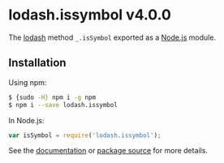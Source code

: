 # lodash.issymbol v4.0.0

The [lodash](https://lodash.com/) method `_.isSymbol` exported as a [Node.js](https://nodejs.org/) module.

## Installation

Using npm:
```bash
$ {sudo -H} npm i -g npm
$ npm i --save lodash.issymbol
```

In Node.js:
```js
var isSymbol = require('lodash.issymbol');
```

See the [documentation](https://lodash.com/docs#isSymbol) or [package source](https://github.com/lodash/lodash/blob/4.0.0-npm-packages/lodash.issymbol) for more details.
